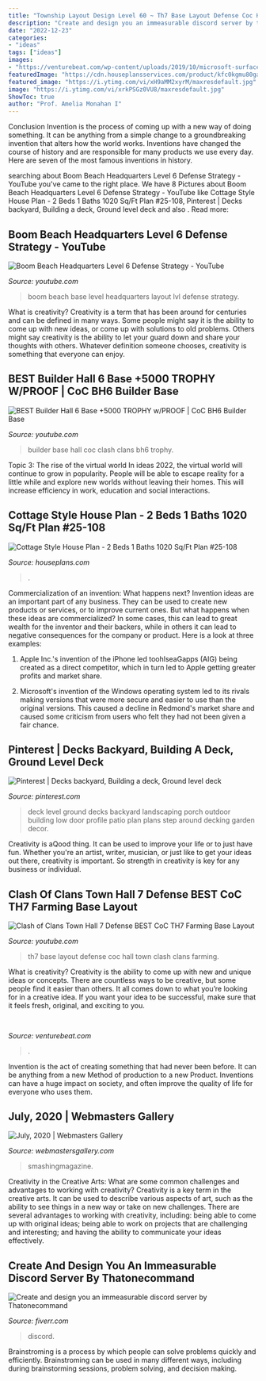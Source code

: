 ```yaml
---
title: "Township Layout Design Level 60 ~ Th7 Base Layout Defense Coc Hall Town Clash Clans Farming"
description: "Create and design you an immeasurable discord server by thatonecommand"
date: "2022-12-23"
categories:
- "ideas"
tags: ["ideas"]
images:
- "https://venturebeat.com/wp-content/uploads/2019/10/microsoft-surface-event-surface-pro-x-3.jpg?w=800"
featuredImage: "https://cdn.houseplansservices.com/product/kfc0kgmu80ga3iebseacv4cidu/w1024.png?v=11"
featured_image: "https://i.ytimg.com/vi/xH9aMM2xyrM/maxresdefault.jpg"
image: "https://i.ytimg.com/vi/xrkPSGz0VU8/maxresdefault.jpg"
ShowToc: true
author: "Prof. Amelia Monahan I"
---
```



Conclusion
Invention is the process of coming up with a new way of doing something. It can be anything from a simple change to a groundbreaking invention that alters how the world works. Inventions have changed the course of history and are responsible for many products we use every day. Here are seven of the most famous inventions in history.

	

		
searching about Boom Beach Headquarters Level 6 Defense Strategy - YouTube you've came to the right place. We have 8 Pictures about Boom Beach Headquarters Level 6 Defense Strategy - YouTube like Cottage Style House Plan - 2 Beds 1 Baths 1020 Sq/Ft Plan #25-108, Pinterest | Decks backyard, Building a deck, Ground level deck and also . Read more:
		
    
## Boom Beach Headquarters Level 6 Defense Strategy - YouTube

<img loading=lazy src="https://i.ytimg.com/vi/9IGhcz0wv0E/maxresdefault.jpg" onerror="this.onerror=null;this.src='https://tse2.mm.bing.net/th?id=OIP.Gk1zhDUshcLtgmPSCMl06QHaEK&amp;pid=15.1';" alt="Boom Beach Headquarters Level 6 Defense Strategy - YouTube">

_Source: youtube.com_

>boom beach base level headquarters layout lvl defense strategy. 

	

What is creativity?
Creativity is a term that has been around for centuries and can be defined in many ways. Some people might say it is the ability to come up with new ideas, or come up with solutions to old problems. Others might say creativity is the ability to let your guard down and share your thoughts with others. Whatever definition someone chooses, creativity is something that everyone can enjoy.

    
## BEST Builder Hall 6 Base +5000 TROPHY W/PROOF | CoC BH6 Builder Base

<img loading=lazy src="https://i.ytimg.com/vi/xrkPSGz0VU8/maxresdefault.jpg" onerror="this.onerror=null;this.src='https://tse3.mm.bing.net/th?id=OIP.vjGxqwayrrLKU4em-PvEDAHaEK&amp;pid=15.1';" alt="BEST Builder Hall 6 Base +5000 TROPHY w/PROOF | CoC BH6 Builder Base">

_Source: youtube.com_

>builder base hall coc clash clans bh6 trophy. 

	

Topic 3: The rise of the virtual world
In ideas 2022, the virtual world will continue to grow in popularity. People will be able to escape reality for a little while and explore new worlds without leaving their homes. This will increase efficiency in work, education and social interactions.

    
## Cottage Style House Plan - 2 Beds 1 Baths 1020 Sq/Ft Plan #25-108

<img loading=lazy src="https://cdn.houseplansservices.com/product/kfc0kgmu80ga3iebseacv4cidu/w1024.png?v=11" onerror="this.onerror=null;this.src='https://tse3.mm.bing.net/th?id=OIP.GyFe19GtYtzxnGQV0wgZiwHaFF&amp;pid=15.1';" alt="Cottage Style House Plan - 2 Beds 1 Baths 1020 Sq/Ft Plan #25-108">

_Source: houseplans.com_

>. 

	

Commercialization of an invention: What happens next?
Invention ideas are an important part of any business. They can be used to create new products or services, or to improve current ones. But what happens when these ideas are commercialized? In some cases, this can lead to great wealth for the inventor and their backers, while in others it can lead to negative consequences for the company or product. Here is a look at three examples:
1. Apple Inc.'s invention of the iPhone led toohlseaGapps (AIG) being created as a direct competitor, which in turn led to Apple getting greater profits and market share.

2. Microsoft's invention of the Windows operating system led to its rivals making versions that were more secure and easier to use than the original versions. This caused a decline in Redmond's market share and caused some criticism from users who felt they had not been given a fair chance.

    
## Pinterest | Decks Backyard, Building A Deck, Ground Level Deck

<img loading=lazy src="https://i.pinimg.com/736x/be/d4/1f/bed41fff114f213aa399f455103a95de--deck-stairs-wooden-decks.jpg" onerror="this.onerror=null;this.src='https://tse4.mm.bing.net/th?id=OIP.vyOnapk4PhGwZ9gvWd5eUwHaE7&amp;pid=15.1';" alt="Pinterest | Decks backyard, Building a deck, Ground level deck">

_Source: pinterest.com_

>deck level ground decks backyard landscaping porch outdoor building low door profile patio plan plans step around decking garden decor. 

	

Creativity is aQood thing. It can be used to improve your life or to just have fun. Whether you're an artist, writer, musician, or just like to get your ideas out there, creativity is important. So strength in creativity is key for any business or individual.

    
## Clash Of Clans Town Hall 7 Defense BEST CoC TH7 Farming Base Layout

<img loading=lazy src="https://i.ytimg.com/vi/xH9aMM2xyrM/maxresdefault.jpg" onerror="this.onerror=null;this.src='https://tse3.mm.bing.net/th?id=OIP.JQWo0HpADfKoIbnW3KssRAHaEK&amp;pid=15.1';" alt="Clash of Clans Town Hall 7 Defense BEST CoC TH7 Farming Base Layout">

_Source: youtube.com_

>th7 base layout defense coc hall town clash clans farming. 

	

What is creativity?
Creativity is the ability to come up with new and unique ideas or concepts. There are countless ways to be creative, but some people find it easier than others. It all comes down to what you’re looking for in a creative idea. If you want your idea to be successful, make sure that it feels fresh, original, and exciting to you.

    
## 

<img loading=lazy src="https://venturebeat.com/wp-content/uploads/2019/10/microsoft-surface-event-surface-pro-x-3.jpg?w=800" onerror="this.onerror=null;this.src='https://tse1.mm.bing.net/th?id=OIP.prNQ3XohgFIGg1SMwV2bhQHaEO&amp;pid=15.1';" alt="">

_Source: venturebeat.com_

>. 

	

Invention is the act of creating something that had never been before. It can be anything from a new Method of production to a new Product. Inventions can have a huge impact on society, and often improve the quality of life for everyone who uses them.

    
## July, 2020 | Webmasters Gallery

<img loading=lazy src="http://files.smashingmagazine.com/wallpapers/aug-20/august-and-a-half/cal/aug-20-august-and-a-half-cal-1920x1440.jpg" onerror="this.onerror=null;this.src='https://tse4.mm.bing.net/th?id=OIP.1_VrWcpsSa03dh9sDbFXYwHaFj&amp;pid=15.1';" alt="July, 2020 | Webmasters Gallery">

_Source: webmastersgallery.com_

>smashingmagazine. 

	

Creativity in the Creative Arts: What are some common challenges and advantages to working with creativity?
Creativity is a key term in the creative arts. It can be used to describe various aspects of art, such as the ability to see things in a new way or take on new challenges. There are several advantages to working with creativity, including: being able to come up with original ideas; being able to work on projects that are challenging and interesting; and having the ability to communicate your ideas effectively.

    
## Create And Design You An Immeasurable Discord Server By Thatonecommand

<img loading=lazy src="https://fiverr-res.cloudinary.com/images/t_main1,q_auto,f_auto,q_auto,f_auto/gigs2/103402857/original/e2c2e6847c32c3a79119e64292e0a366672385c0/make-you-a-good-discord-server.png" onerror="this.onerror=null;this.src='https://tse2.mm.bing.net/th?id=OIP.uf9JN56pJ94DCvdJg2TNAgHaD_&amp;pid=15.1';" alt="Create and design you an immeasurable discord server by Thatonecommand">

_Source: fiverr.com_

>discord. 

	

Brainstroming is a process by which people can solve problems quickly and efficiently. Brainstroming can be used in many different ways, including during brainstorming sessions, problem solving, and decision making.

